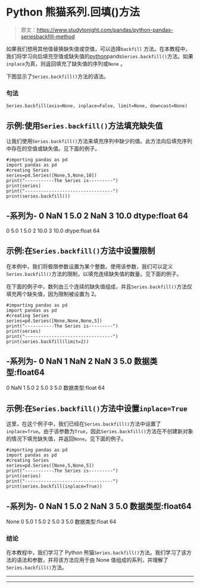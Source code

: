 # Python 熊猫系列.回填()方法

> 原文：<https://www.studytonight.com/pandas/python-pandas-seriesbackfill-method>

如果我们想用其他值替换缺失值或空值，可以选择`backfill` 方法。在本教程中，我们将学习向后填充空值或缺失值的[python](https://studytonight.com/python/getting-started-with-python)pands`Series.backfill()`方法。如果`inplace`为真，则返回填充了缺失值的序列或`None` 。

下图显示了`Series.backfill()`方法的语法。

### 句法

```
Series.backfill(axis=None, inplace=False, limit=None, downcast=None)
```

## 示例:使用`Series.backfill()`方法填充缺失值

让我们使用`Series.backfill()`方法来填充序列中缺少的值。此方法向后填充序列中存在的空值或缺失值。见下面的例子。

```
#importing pandas as pd
import pandas as pd
#creating Series
series=pd.Series([None,5,None,10])
print("-----------The Series is---------")
print(series)
print("---------------------------------")
print(series.backfill())
```

-系列为-
0 NaN
1 5.0
2 NaN
3 10.0
dtype:float 64
-
0 5.0
1 5.0
2 10.0
3 10.0
dtype:float 64

## 示例:在`Series.backfill()`方法中设置限制

在本例中，我们将极限参数设置为某个整数。使用该参数，我们可以定义`Series.backfill()`方法的限制，以填充连续缺失值的数量。见下面的例子。

在下面的例子中，数列由三个连续的缺失值组成，并且`Series.backfill()`方法仅填充两个缺失值，因为限制被设置为 2。

```
#importing pandas as pd
import pandas as pd
#creating Series
series=pd.Series([None,None,None,5])
print("-----------The Series is---------")
print(series)
print("---------------------------------")
print(series.backfill(limit=2))
```

-系列为-
0 NaN
1 NaN
2 NaN
3 5.0
数据类型:float64
-
0 NaN
1 5.0
2 5.0
3 5.0
数据类型:float 64

## 示例:在`Series.backfill()`方法中设置`inplace=True`

这里，在这个例子中，我们已经在`Series.backfill()`方法中设置了`inplace=True`。由于该参数为`True`，因此`Series.backfill()`方法在不创建新对象的情况下填充缺失值，并返回`None`。见下面的例子。

```
#importing pandas as pd
import pandas as pd
#creating Series
series=pd.Series([None,5,None,5])
print("-----------The Series is---------")
print(series)
print("---------------------------------")
print(series.backfill(inplace=True))
```

-系列为-
0 NaN
1 5.0
2 NaN
3 5.0
数据类型:float64
-
None
0 5.0
1 5.0
2 5.0
3 5.0
数据类型:float 64

### 结论

在本教程中，我们学习了 Python 熊猫`Series.backfill()`方法。我们学习了该方法的语法和参数，并将该方法应用于由 None 值组成的系列，并理解了`Series.backfill()`方法。

* * *

* * *
